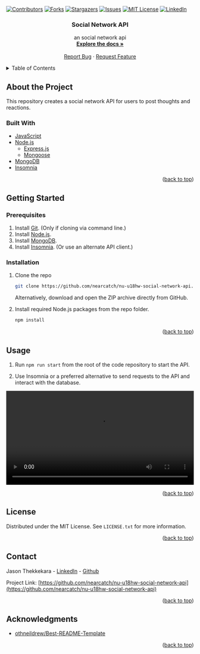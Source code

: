 <div id="top"></div>
<!--
*** Thanks for checking out the Best-README-Template. If you have a suggestion
*** that would make this better, please fork the repo and create a pull request
*** or simply open an issue with the tag "enhancement".
*** Don't forget to give the project a star!
*** Thanks again! Now go create something AMAZING! :D
-->

<!-- PROJECT SHIELDS -->
<!--
*** I'm using markdown "reference style" links for readability.
*** Reference links are enclosed in brackets [ ] instead of parentheses ( ).
*** See the bottom of this document for the declaration of the reference variables
*** for contributors-url, forks-url, etc. This is an optional, concise syntax you may use.
*** https://www.markdownguide.org/basic-syntax/#reference-style-links
-->

[![Contributors][contributors-shield]][contributors-url]
[![Forks][forks-shield]][forks-url]
[![Stargazers][stars-shield]][stars-url]
[![Issues][issues-shield]][issues-url]
[![MIT License][license-shield]][license-url]
[![LinkedIn][linkedin-shield]][linkedin-url]

<div align="center">

<h3 align="center">Social Network API</h3>

  <p align="center">
    an social network api
    <br />
    <a href="https://github.com/nearcatch/nu-u18hw-social-network-api"><strong>Explore the docs »</strong></a>
    <br />
    <br />
    <a href="https://github.com/nearcatch/nu-u18hw-social-network-api/issues">Report Bug</a>
    ·
    <a href="https://github.com/nearcatch/nu-u18hw-social-network-api/issues">Request Feature</a>
  </p>
</div>

<!-- TABLE OF CONTENTS -->
<details>
  <summary>Table of Contents</summary>
  <ol>
    <li>
      <a href="#about-the-project">About the Project</a>
      <ul>
        <li><a href="#built-with">Built With</a></li>
      </ul>
    </li>
    <li>
      <a href="#getting-started">Getting Started</a>
      <ul>
        <li><a href="#prerequisites">Prerequisites</a></li>
        <li><a href="#installation">Installation</a></li>
      </ul>
    </li>
    <li><a href="#usage">Usage</a></li>
    <li><a href="#license">License</a></li>
    <li><a href="#contact">Contact</a></li>
    <li><a href="#acknowledgments">Acknowledgments</a></li>
  </ol>
</details>

<!-- ABOUT THE PROJECT -->

## About the Project

This repository creates a social network API for users to post thoughts and reactions.

### Built With

* [JavaScript](https://developer.mozilla.org/en-US/docs/Web/JavaScript)
* [Node.js](https://nodejs.org/en/)
  * [Express.js](https://expressjs.com/)
  * [Mongoose](https://mongoosejs.com/)
* [MongoDB](https://www.mongodb.com/)
* [Insomnia](https://insomnia.rest/products/insomnia)

<p align="right">(<a href="#top">back to top</a>)</p>

<!-- GETTING STARTED -->
## Getting Started
### Prerequisites

1. Install [Git](https://git-scm.com/book/en/v2/Getting-Started-Installing-Git). (Only if cloning via command line.)
2. Install [Node.js](https://nodejs.org/en/download/current/).
2. Install [MongoDB](https://www.mongodb.com/try/download/community).
3. Install [Insomnia](https://insomnia.rest/download). (Or use an alternate API client.)

### Installation

1. Clone the repo
   ```sh
   git clone https://github.com/nearcatch/nu-u18hw-social-network-api.git
   ```
   Alternatively, download and open the ZIP archive directly from GitHub.

2. Install required Node.js packages from the repo folder.
   ```sh
   npm install
   ```

<p align="right">(<a href="#top">back to top</a>)</p>

<!-- USAGE EXAMPLES -->

## Usage

1. Run `npm run start` from the root of the code repository to start the API.

2. Use Insomnia or a preferred alternative to send requests to the API and interact with the database.

<video src="https://user-images.githubusercontent.com/692914/170383633-d5b9b38e-aafa-4606-b39d-c33d2bdcf755.mp4
" style="width:100%"></video>


<p align="right">(<a href="#top">back to top</a>)</p>

<!-- LICENSE -->

## License

Distributed under the MIT License. See `LICENSE.txt` for more information.

<p align="right">(<a href="#top">back to top</a>)</p>

<!-- CONTACT -->

## Contact

Jason Thekkekara - [LinkedIn][linkedin-url] - [Github](https://github.com/nearcatch)

Project Link: [https://github.com/nearcatch/nu-u18hw-social-network-api](https://github.com/nearcatch/nu-u18hw-social-network-api)

<p align="right">(<a href="#top">back to top</a>)</p>

<!-- ACKNOWLEDGMENTS -->

## Acknowledgments

- [othneildrew/Best-README-Template](https://github.com/othneildrew/Best-README-Template)

<p align="right">(<a href="#top">back to top</a>)</p>

<!-- MARKDOWN LINKS & IMAGES -->
<!-- https://www.markdownguide.org/basic-syntax/#reference-style-links -->

[contributors-shield]: https://img.shields.io/github/contributors/nearcatch/nu-u18hw-social-network-api.svg?style=for-the-badge
[contributors-url]: https://github.com/nearcatch/nu-u18hw-social-network-api/graphs/contributors
[forks-shield]: https://img.shields.io/github/forks/nearcatch/nu-u18hw-social-network-api.svg?style=for-the-badge
[forks-url]: https://github.com/nearcatch/nu-u18hw-social-network-api/network/members
[stars-shield]: https://img.shields.io/github/stars/nearcatch/nu-u18hw-social-network-api.svg?style=for-the-badge
[stars-url]: https://github.com/nearcatch/nu-u18hw-social-network-api/stargazers
[issues-shield]: https://img.shields.io/github/issues/nearcatch/nu-u18hw-social-network-api.svg?style=for-the-badge
[issues-url]: https://github.com/nearcatch/nu-u18hw-social-network-api/issues
[license-shield]: https://img.shields.io/github/license/nearcatch/nu-u18hw-social-network-api.svg?style=for-the-badge
[license-url]: https://github.com/nearcatch/nu-u18hw-social-network-api/blob/main/LICENSE.txt
[linkedin-shield]: https://img.shields.io/badge/-LinkedIn-black.svg?style=for-the-badge&logo=linkedin&colorB=555
[linkedin-url]: https://linkedin.com/in/jason-thekkekara
[product-screenshot]: https://raw.githubusercontent.com/nearcatch/nu-u18hw-social-network-api/main/assets/readme/full-page-screenshot.webp
